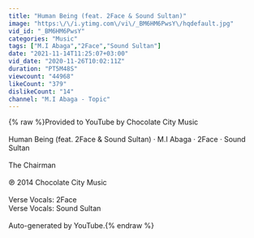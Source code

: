 ```yaml
---
title: "Human Being (feat. 2Face & Sound Sultan)"
image: "https:\/\/i.ytimg.com\/vi\/_BM6HM6PwsY\/hqdefault.jpg"
vid_id: "_BM6HM6PwsY"
categories: "Music"
tags: ["M.I Abaga","2Face","Sound Sultan"]
date: "2021-11-14T11:25:07+03:00"
vid_date: "2020-11-26T10:02:11Z"
duration: "PT5M48S"
viewcount: "44968"
likeCount: "379"
dislikeCount: "14"
channel: "M.I Abaga - Topic"
---
```

{% raw %}Provided to YouTube by Chocolate City Music<br /><br />Human Being (feat. 2Face &amp; Sound Sultan) · M.I Abaga · 2Face · Sound Sultan<br /><br />The Chairman<br /><br />℗ 2014 Chocolate City Music<br /><br />Verse  Vocals: 2Face<br />Verse  Vocals: Sound Sultan<br /><br />Auto-generated by YouTube.{% endraw %}
